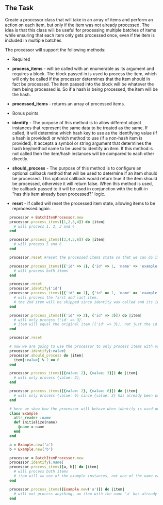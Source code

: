 ## The Task

Create a processor class that will take in an array of items and perform an action on each item, but only if the item was not already processed. The idea is that this class will be useful for processing multiple batches of items while ensuring that each item only gets processed once, even if the item is included in multiple batches.

The processor will support the following methods:

-  Required
  -  **process_items** - will be called with an enumerable as its argument and requires a block. The block passed in is used to process the item, which will only be called if the processor determines that the item should in fact be processed. The item passed into the block will be whatever the item being processed is. So if a hash is being processed, the item will be the hash.
  -  **processed_items** - returns an array of processed items.

-  Bonus points

  -  **identify** - The purpose of this method is to allow different object instances that represent the same data to be treated as the same. If called, it will determine which hash key to use as the identifying value (if a hash is provided) or which method to use (if a non-hash item is provided). It accepts a symbol or string argument that determines the hash key/method name to be used to identify an item. If this method is not called then the item/hash instances will be compared to each other directly.
  -  **should_process** - The purpose of this method is to configure an optional callback method that will be used to determine if an item should be processed. This optional callback would return true if the item should be processed, otherwise it will return false. When this method is used, the callback passed to it will be used in conjunction with the built-in "has this item already been processed?" logic.
  -  **reset** - If called will reset the processed item state, allowing items to be reprocessed again.

```ruby
  processor = BatchItemProcessor.new
  processor.process_items([1,2,3,4]) do |item|
    # will process 1, 2, 3 and 4
  end

  processor.process_items([3,4,5,6]) do |item|
    # will process 5 and 6
  end

  processor.reset #reset the processed items state so that we can do it all over again

  processor.process_items([{'id' => 1}, {'id' => 1, 'name' => 'example'}]) do |item|
    # will process both items
  end

  processor.reset
  processor.identify('id')
  processor.process_items([{'id' => 1}, {'id' => 1, 'name' => 'example'}, {'id' => 2}]) do |item|
    # will process the first and last item.
    # the 2nd item will be skipped since identity was called and its id matches the first item.
  end

  processor.process_items([{'id' => 2}, {'id' => 3}]) do |item|
    # will only process {'id' => 3}.
    # item will equal the original item ({'id' => 3}), not just the id
  end

  processor.reset

  # now we are going to use the processor to only process items with values that are even. We do not want to process the same value twice
  processor.identify(:value)
  processor.should_process do |item|
    item[:value] % 2 == 0
  end

  processor.process_items([{value: 2}, {value: 3}]) do |item|
    # will only process {value: 2},
  end

  processor.process_items([{value: 2}, {value: 6}]) do |item|
    # will only process {value: 6} since {value: 2} has already been processed
  end

  # here we show how the processor will behave when identify is used on non-hash items.
  class Example
    attr_reader :name
    def initialize(name)
      @name = name
    end
  end

  a = Example.new('a')
  b = Example.new('b')

  processor = BatchItemProcessor.new
  processor.identify(:name)
  processor.process_items([a, b]) do |item|
    # will process both items
    # item will == one of the example instances, not one of the name values
  end

  processor.process_items([Example.new('a')]) do |item|
    # will not process anything, an item with the name 'a' has already been processed
  end
```
